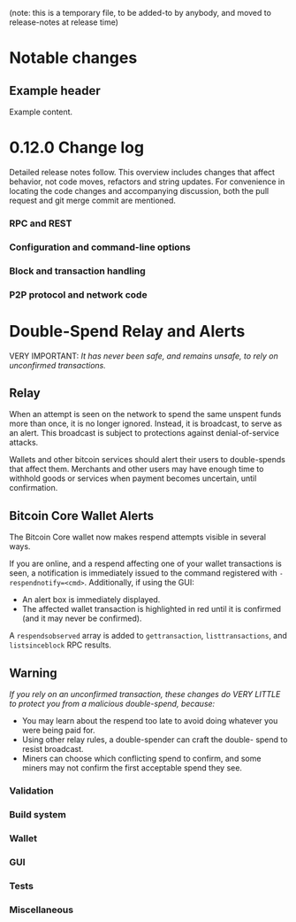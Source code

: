 (note: this is a temporary file, to be added-to by anybody, and moved to
release-notes at release time)

Notable changes
===============

Example header
----------------------

Example content.

0.12.0 Change log
=================

Detailed release notes follow. This overview includes changes that affect
behavior, not code moves, refactors and string updates. For convenience in locating
the code changes and accompanying discussion, both the pull request and
git merge commit are mentioned.

### RPC and REST

### Configuration and command-line options

### Block and transaction handling

### P2P protocol and network code

Double-Spend Relay and Alerts
=============================
VERY IMPORTANT: *It has never been safe, and remains unsafe, to rely*
*on unconfirmed transactions.*

Relay
-----
When an attempt is seen on the network to spend the same unspent funds
more than once, it is no longer ignored.  Instead, it is broadcast, to
serve as an alert.  This broadcast is subject to protections against
denial-of-service attacks.

Wallets and other bitcoin services should alert their users to
double-spends that affect them.  Merchants and other users may have
enough time to withhold goods or services when payment becomes
uncertain, until confirmation.

Bitcoin Core Wallet Alerts
--------------------------
The Bitcoin Core wallet now makes respend attempts visible in several
ways.

If you are online, and a respend affecting one of your wallet
transactions is seen, a notification is immediately issued to the
command registered with `-respendnotify=<cmd>`.  Additionally, if
using the GUI:
 - An alert box is immediately displayed.
 - The affected wallet transaction is highlighted in red until it is
   confirmed (and it may never be confirmed).

A `respendsobserved` array is added to `gettransaction`, `listtransactions`,
and `listsinceblock` RPC results.

Warning
-------
*If you rely on an unconfirmed transaction, these changes do VERY*
*LITTLE to protect you from a malicious double-spend, because:*

 - You may learn about the respend too late to avoid doing whatever
   you were being paid for.
 - Using other relay rules, a double-spender can craft the double- 
   spend to resist broadcast.
 - Miners can choose which conflicting spend to confirm, and some
   miners may not confirm the first acceptable spend they see.


### Validation

### Build system

### Wallet

### GUI

### Tests

### Miscellaneous

